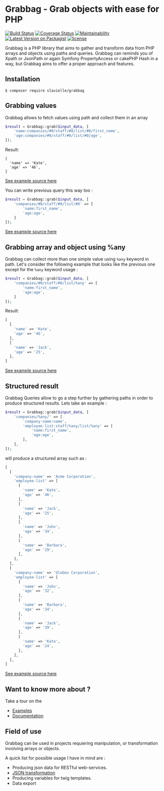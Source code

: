 # Grabbag - Grab objects with ease for PHP
[![Build Status](https://travis-ci.org/slavielle/grabbag.svg?branch=master)](https://travis-ci.org/slavielle/grabbag)
[![Coverage Status](https://coveralls.io/repos/github/slavielle/grabbag/badge.svg?branch=dev)](https://coveralls.io/github/slavielle/grabbag?branch=dev)
[![Maintainability](https://api.codeclimate.com/v1/badges/35360fdf935fc9804e3c/maintainability)](https://codeclimate.com/github/slavielle/grabbag/maintainability)
[![Latest Version on Packagist](https://img.shields.io/packagist/v/slavielle/grabbag.svg?style=flat-square)](https://img.shields.io/packagist/v/slavielle/grabbag.svg)
[![license](https://img.shields.io/github/license/slavielle/grabbag.svg)](https://github.com/slavielle/grabbag/blob/master/LICENSE)

Grabbag is a PHP library that aims to gather and transform data from PHP arrays and objects using paths and queries.
Grabbag can reminds you of Xpath or JsonPath or again Symfony PropertyAccess or cakePHP Hash in a way, but Grabbag aims to offer a proper approach and features.

## Installation
```
$ composer require slavielle/grabbag
```

## Grabbing values

Grabbag allows to fetch values using path and collect them in an array
```php
$result = Grabbag::grab($input_data, [
    'name:companies/#0/staff/#0/list/#0/first_name',
    'age:companies/#0/staff/#0/list/#0/age',
]);
```
Result:
```
[
  'name' => 'Kate',
  'age' => '46',
]
```
[See example source here](https://github.com/slavielle/grabbag-playground/blob/master/examples/1-first-try/example-1.php)

You can write previous query this way too : 

```php
$result = Grabbag::grab($input_data, [
    'companies/#0/staff/#0/list/#0' => [
        'name:first_name',
        'age:age',
    ]
]);
```
[See example source here](https://github.com/slavielle/grabbag-playground/blob/master/examples/1-first-try/example-2.php)

## Grabbing array and object using %any

Grabbag can collect more than one simple value using ```%any``` keyword in path.
Let's consider the following example that looks like the previous one except for the ```%any``` keyword usage :
```php
$result = Grabbag::grab($input_data, [
    'companies/#0/staff/#0/list/%any' => [
        'name:first_name',
        'age:age',
    ]
]);
```
Result:
```php
[
  [
    'name' => 'Kate',
    'age' => '46',
  ],
  [
    'name' => 'Jack',
    'age' => '25',
  ],
]
```
[See example source here](https://github.com/slavielle/grabbag-playground/blob/master/examples/1-first-try/example-3.php)

## Structured result
Grabbag Queries allow to go a step further by gathering paths in order to produce structured results.
Lets take an example : 

```php 
$result = Grabbag::grab($input_data, [
    'companies/%any/' => [
        'company-name:name',
        'employee-list:staff/%any/list/%any' => [
            'name:first_name',
            'age:age',
        ],
    ],
]);
```
will produce a structured array such as : 
```php
[ 
  [
    'company-name' => 'Acme Corporation',
    'employee-list' => [
      [
        'name' => 'Kate',
        'age' => '46',
      ],
      [
        'name' => 'Jack',
        'age' => '25',
      ],
      [
        'name' => 'John',
        'age' => '34',
      ],
      [
        'name' => 'Barbara',
        'age' => '29',
      ],
    ],
  ],
  [
    'company-name' => 'Globex Corporation',
    'employee-list' => [
      [
        'name' => 'John',
        'age' => '32',
      ],
      [
        'name' => 'Barbara',
        'age' => '24',
      ],
      [
        'name' => 'Jack',
        'age' => '39',
      ],
      [
        'name' => 'Kate',
        'age' => '24',
      ],
    ],
  ],
]
```
[See example source here](https://github.com/slavielle/grabbag-playground/blob/master/examples/1-first-try/example-4.php)

## Want to know more about ?

Take a tour on the 
* [Examples](examples)
* [Documentation](doc)

## Field of use

Grabbag can be used in projects requiering manipulation, or transformation involving arrays or objects. 

A quick list for possible usage I have in mind are : 
* Producing json data for RESTful web-services.
* [JSON transformation](examples/3-json-friends-and-fruits)
* Producing variables for twig templates.
* Data export



